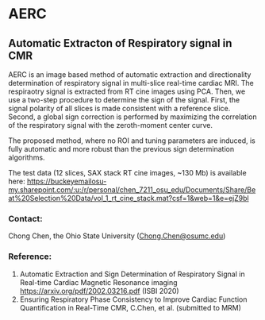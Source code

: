 # AERC
## Automatic Extracton of Respiratory signal in CMR
AERC is an image based method of automatic extraction and directionality determination of respiratory signal in multi-slice real-time cardiac MRI.
The respiraotry signal is extracted from RT cine images using PCA. Then, we use a two-step procedure to determine the sign of the signal. First, the signal polarity of all slices is made consistent with a reference slice. Second, a global sign correction is performed by maximizing the correlation of the respiratory signal with the zeroth-moment center curve. 

The proposed method, where no ROI and tuning parameters are induced, is fully automatic and more robust than the previous sign determination algorithms.

The test data (12 slices, SAX stack RT cine images, ~130 Mb) is available here: https://buckeyemailosu-my.sharepoint.com/:u:/r/personal/chen_7211_osu_edu/Documents/Share/Beat%20Selection%20Data/vol_1_rt_cine_stack.mat?csf=1&web=1&e=ejZ9bl

### Contact: 
Chong Chen, the Ohio State University (Chong.Chen@osumc.edu)

### Reference:
1. Automatic Extraction and Sign Determination of Respiratory Signal in Real-time Cardiac Magnetic Resonance imaging https://arxiv.org/pdf/2002.03216.pdf (ISBI 2020)
2. Ensuring Respiratory Phase Consistency to Improve Cardiac Function Quantification in Real-Time CMR, C.Chen, et al. (submitted to MRM)
